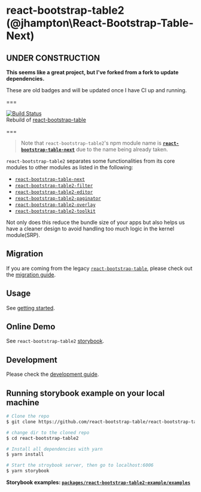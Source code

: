 # react-bootstrap-table2 (@jhampton\React-Bootstrap-Table-Next)

## UNDER CONSTRUCTION

**This seems like a great project, but I've forked from a fork to update dependencies.**


These are old badges and will be updated once I have CI up and running.

===

[![Build Status](https://travis-ci.org/react-bootstrap-table/react-bootstrap-table2.svg?branch=master)](https://travis-ci.org/react-bootstrap-table/react-bootstrap-table2)  
Rebuild of [react-bootstrap-table](https://github.com/AllenFang/react-bootstrap-table)

===

> Note that `react-bootstrap-table2`'s npm module name is [**`react-bootstrap-table-next`**](https://www.npmjs.com/package/react-bootstrap-table-next) due to the name being already taken.

`react-bootstrap-table2` separates some functionalities from its core modules to other modules as listed in the following:

- [`react-bootstrap-table-next`](https://www.npmjs.com/package/react-bootstrap-table-next)
- [`react-bootstrap-table2-filter`](https://www.npmjs.com/package/react-bootstrap-table2-filter)
- [`react-bootstrap-table2-editor`](https://www.npmjs.com/package/react-bootstrap-table2-editor)
- [`react-bootstrap-table2-paginator`](https://www.npmjs.com/package/react-bootstrap-table2-paginator)
- [`react-bootstrap-table2-overlay`](https://www.npmjs.com/package/react-bootstrap-table2-overlay)
- [`react-bootstrap-table2-toolkit`](https://www.npmjs.com/package/react-bootstrap-table2-toolkit)

Not only does this reduce the bundle size of your apps but also helps us have a cleaner design to avoid handling too much logic in the kernel module(SRP).

## Migration

If you are coming from the legacy [`react-bootstrap-table`](https://github.com/AllenFang/react-bootstrap-table/), please check out the [migration guide](./docs/migration.md).

## Usage

See [getting started](https://react-bootstrap-table.github.io/react-bootstrap-table2/docs/getting-started.html).

## Online Demo

See `react-bootstrap-table2` [storybook](https://react-bootstrap-table.github.io/react-bootstrap-table2/storybook/index.html).

## Development

Please check the [development guide](./docs/development.md).

## Running storybook example on your local machine

```sh
# Clone the repo
$ git clone https://github.com/react-bootstrap-table/react-bootstrap-table2.git

# change dir to the cloned repo
$ cd react-bootstrap-table2

# Install all dependencies with yarn
$ yarn install

# Start the stroybook server, then go to localhost:6006
$ yarn storybook

```

**Storybook examples: [`packages/react-bootstrap-table2-example/examples`](https://github.com/react-bootstrap-table/react-bootstrap-table2/tree/master/packages/react-bootstrap-table2-example/examples)**
